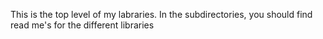 This is the top level of my labraries.
In the subdirectories, you should find read me's for the different libraries
